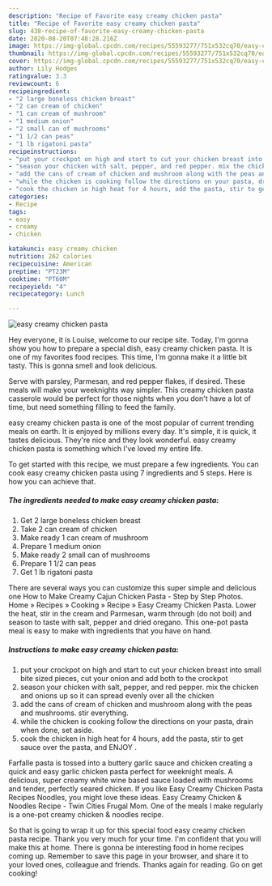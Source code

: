 ```yaml
---
description: "Recipe of Favorite easy creamy chicken pasta"
title: "Recipe of Favorite easy creamy chicken pasta"
slug: 438-recipe-of-favorite-easy-creamy-chicken-pasta
date: 2020-08-20T07:48:28.216Z
image: https://img-global.cpcdn.com/recipes/55593277/751x532cq70/easy-creamy-chicken-pasta-recipe-main-photo.jpg
thumbnail: https://img-global.cpcdn.com/recipes/55593277/751x532cq70/easy-creamy-chicken-pasta-recipe-main-photo.jpg
cover: https://img-global.cpcdn.com/recipes/55593277/751x532cq70/easy-creamy-chicken-pasta-recipe-main-photo.jpg
author: Lily Hodges
ratingvalue: 3.3
reviewcount: 6
recipeingredient:
- "2 large boneless chicken breast"
- "2 can cream of chicken"
- "1 can cream of mushroom"
- "1 medium onion"
- "2 small can of mushrooms"
- "1 1/2 can peas"
- "1 lb rigatoni pasta"
recipeinstructions:
- "put your crockpot on high and start to cut your chicken breast into small bite sized pieces, cut your onion and add both to the crockpot"
- "season your chicken with salt, pepper, and red pepper. mix the chicken and onions up so it can spread evenly over all the chicken"
- "add the cans of cream of chicken and mushroom along with the peas and mushrooms. stir everything."
- "while the chicken is cooking follow the directions on your pasta, drain when done, set aside."
- "cook the chicken in high heat for 4 hours, add the pasta, stir to get sauce over the pasta, and ENJOY ."
categories:
- Recipe
tags:
- easy
- creamy
- chicken

katakunci: easy creamy chicken 
nutrition: 262 calories
recipecuisine: American
preptime: "PT23M"
cooktime: "PT60M"
recipeyield: "4"
recipecategory: Lunch

---
```



![easy creamy chicken pasta](https://img-global.cpcdn.com/recipes/55593277/751x532cq70/easy-creamy-chicken-pasta-recipe-main-photo.jpg)

Hey everyone, it is Louise, welcome to our recipe site. Today, I'm gonna show you how to prepare a special dish, easy creamy chicken pasta. It is one of my favorites food recipes. This time, I'm gonna make it a little bit tasty. This is gonna smell and look delicious.

Serve with parsley, Parmesan, and red pepper flakes, if desired. These meals will make your weeknights way simpler. This creamy chicken pasta casserole would be perfect for those nights when you don&#39;t have a lot of time, but need something filling to feed the family.

easy creamy chicken pasta is one of the most popular of current trending meals on earth. It is enjoyed by millions every day. It's simple, it is quick, it tastes delicious. They're nice and they look wonderful. easy creamy chicken pasta is something which I've loved my entire life.


To get started with this recipe, we must prepare a few ingredients. You can cook easy creamy chicken pasta using 7 ingredients and 5 steps. Here is how you can achieve that.

<!--inarticleads1-->

##### The ingredients needed to make easy creamy chicken pasta:

1. Get 2 large boneless chicken breast
1. Take 2 can cream of chicken
1. Make ready 1 can cream of mushroom
1. Prepare 1 medium onion
1. Make ready 2 small can of mushrooms
1. Prepare 1 1/2 can peas
1. Get 1 lb rigatoni pasta


There are several ways you can customize this super simple and delicious one How to Make Creamy Cajun Chicken Pasta - Step by Step Photos. Home » Recipes » Cooking » Recipe » Easy Creamy Chicken Pasta. Lower the heat, stir in the cream and Parmesan, warm through (do not boil) and season to taste with salt, pepper and dried oregano. This one-pot pasta meal is easy to make with ingredients that you have on hand. 

<!--inarticleads2-->

##### Instructions to make easy creamy chicken pasta:

1. put your crockpot on high and start to cut your chicken breast into small bite sized pieces, cut your onion and add both to the crockpot
1. season your chicken with salt, pepper, and red pepper. mix the chicken and onions up so it can spread evenly over all the chicken
1. add the cans of cream of chicken and mushroom along with the peas and mushrooms. stir everything.
1. while the chicken is cooking follow the directions on your pasta, drain when done, set aside.
1. cook the chicken in high heat for 4 hours, add the pasta, stir to get sauce over the pasta, and ENJOY .


Farfalle pasta is tossed into a buttery garlic sauce and chicken creating a quick and easy garlic chicken pasta perfect for weeknight meals. A delicious, super creamy white wine based sauce loaded with mushrooms and tender, perfectly seared chicken. If you like Easy Creamy Chicken Pasta Recipes Noodles, you might love these ideas. Easy Creamy Chicken &amp; Noodles Recipe - Twin Cities Frugal Mom. One of the meals I make regularly is a one-pot creamy chicken &amp; noodles recipe. 

So that is going to wrap it up for this special food easy creamy chicken pasta recipe. Thank you very much for your time. I'm confident that you will make this at home. There is gonna be interesting food in home recipes coming up. Remember to save this page in your browser, and share it to your loved ones, colleague and friends. Thanks again for reading. Go on get cooking!
